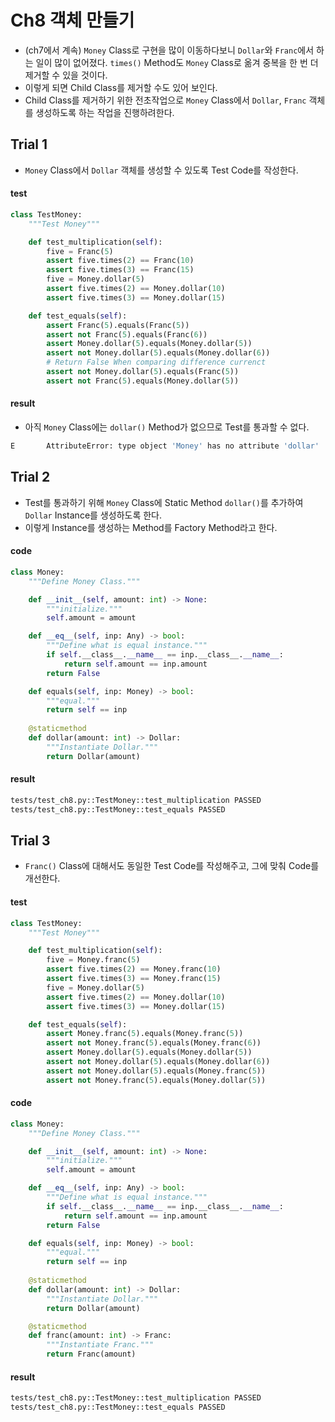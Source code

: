 # Ch8 객체 만들기

- (ch7에서 계속) `Money` Class로 구현을 많이 이동하다보니 `Dollar`와 `Franc`에서 하는 일이 많이 없어졌다. `times()` Method도 `Money` Class로 옮겨 중복을 한 번 더 제거할 수 있을 것이다.
- 이렇게 되면 Child Class를 제거할 수도 있어 보인다.
- Child Class를 제거하기 위한 전초작업으로 `Money` Class에서 `Dollar`, `Franc` 객체를 생성하도록 하는 작업을 진행하려한다.

## Trial 1

- `Money` Class에서 `Dollar` 객체를 생성할 수 있도록 Test Code를 작성한다.

#### test

```python
class TestMoney:
    """Test Money"""

    def test_multiplication(self):
        five = Franc(5)
        assert five.times(2) == Franc(10)
        assert five.times(3) == Franc(15)
        five = Money.dollar(5)
        assert five.times(2) == Money.dollar(10)
        assert five.times(3) == Money.dollar(15)

    def test_equals(self):
        assert Franc(5).equals(Franc(5))
        assert not Franc(5).equals(Franc(6))
        assert Money.dollar(5).equals(Money.dollar(5))
        assert not Money.dollar(5).equals(Money.dollar(6))
        # Return False When comparing difference currenct
        assert not Money.dollar(5).equals(Franc(5))
        assert not Franc(5).equals(Money.dollar(5))
```

#### result

- 아직 `Money` Class에는 `dollar()` Method가 없으므로 Test를 통과할 수 없다.

```bash
E       AttributeError: type object 'Money' has no attribute 'dollar'
```

## Trial 2

- Test를 통과하기 위해 `Money` Class에 Static Method `dollar()`를 추가하여 `Dollar` Instance를 생성하도록 한다.
- 이렇게 Instance를 생성하는 Method를 Factory Method라고 한다.

#### code

```python
class Money:
    """Define Money Class."""

    def __init__(self, amount: int) -> None:
        """initialize."""
        self.amount = amount

    def __eq__(self, inp: Any) -> bool: 
        """Define what is equal instance."""
        if self.__class__.__name__ == inp.__class__.__name__:
            return self.amount == inp.amount
        return False

    def equals(self, inp: Money) -> bool:
        """equal."""
        return self == inp
    
    @staticmethod
    def dollar(amount: int) -> Dollar:
        """Instantiate Dollar."""
        return Dollar(amount)
```

#### result

```bash
tests/test_ch8.py::TestMoney::test_multiplication PASSED
tests/test_ch8.py::TestMoney::test_equals PASSED
```

## Trial 3

- `Franc()` Class에 대해서도 동일한 Test Code를 작성해주고, 그에 맞춰 Code를 개선한다.

#### test

```python
class TestMoney:
    """Test Money"""

    def test_multiplication(self):
        five = Money.franc(5)
        assert five.times(2) == Money.franc(10)
        assert five.times(3) == Money.franc(15)
        five = Money.dollar(5)
        assert five.times(2) == Money.dollar(10)
        assert five.times(3) == Money.dollar(15)

    def test_equals(self):
        assert Money.franc(5).equals(Money.franc(5))
        assert not Money.franc(5).equals(Money.franc(6))
        assert Money.dollar(5).equals(Money.dollar(5))
        assert not Money.dollar(5).equals(Money.dollar(6))
        assert not Money.dollar(5).equals(Money.franc(5))
        assert not Money.franc(5).equals(Money.dollar(5))
```

#### code

```python
class Money:
    """Define Money Class."""

    def __init__(self, amount: int) -> None:
        """initialize."""
        self.amount = amount

    def __eq__(self, inp: Any) -> bool: 
        """Define what is equal instance."""
        if self.__class__.__name__ == inp.__class__.__name__:
            return self.amount == inp.amount
        return False

    def equals(self, inp: Money) -> bool:
        """equal."""
        return self == inp
    
    @staticmethod
    def dollar(amount: int) -> Dollar:
        """Instantiate Dollar."""
        return Dollar(amount)

    @staticmethod
    def franc(amount: int) -> Franc:
        """Instantiate Franc."""
        return Franc(amount)
```

#### result

```bash
tests/test_ch8.py::TestMoney::test_multiplication PASSED
tests/test_ch8.py::TestMoney::test_equals PASSED
```